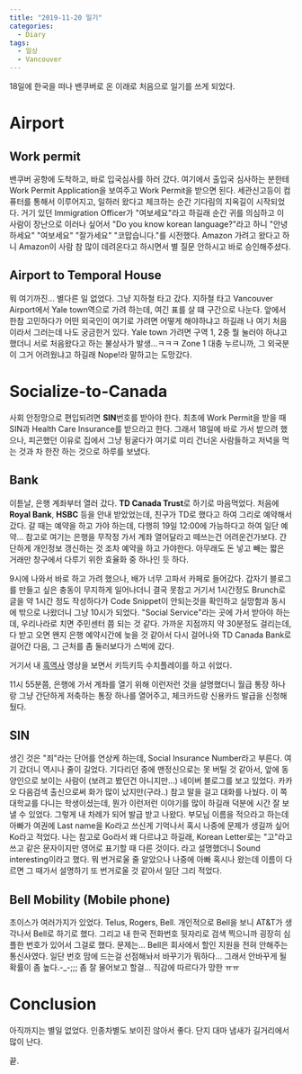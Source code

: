 ```yaml
---
title: "2019-11-20 일기"
categories:
  - Diary
tags:
  - 일상
  - Vancouver
---
```


18일에 한국을 떠나 밴쿠버로 온 이래로 처음으로 일기를 쓰게 되었다.

# Airport

## Work permit

밴쿠버 공항에 도착하고, 바로 입국심사를 하러 갔다. 여기에서 출입국 심사하는 분한테 Work Permit Application을 보여주고 Work Permit을 받으면 된다. 세관신고등이 컴퓨터를 통해서 이루어지고, 일하러 왔다고 체크하는 순간 기다림의 지옥길이 시작되었다. 거기 있던 Immigration Officer가 "여보세요"라고 하길래 순간 귀를 의심하고 이 사람이 장난으로 이러나 싶어서 "Do you know korean language?"라고 하니 "안녕하세요" "여보세요" "잘가세요" "코맙습니다."를 시전했다. Amazon 가려고 왔다고 하니 Amazon이 사람 참 많이 데려온다고 하시면서 별 질문 안하시고 바로 승인해주셨다.

## Airport to Temporal House

뭐 여기까진... 별다른 일 없었다. 그냥 지하철 타고 갔다. 지하철 타고 Vancouver Airport에서 Yale town역으로 가려 하는데, 여긴 표를 살 떄 구간으로 나눈다. 앞에서 한참 고민하다가 어떤 외국인이 여기로 가려면 어떻게 해야하냐고 하길래 나 여기 처음이라서 그러는데 나도 궁금한거 있다. Yale town 가려면 구역 1, 2중 뭘 눌러야 하냐고 했더니 서로 처음왔다고 하는 불상사가 발생...ㅋㅋㅋ Zone 1 대충 누르니까, 그 외국분이 그거 어려웠냐고 하길래 Nope!라 말하고는 도망갔다.

# Socialize-to-Canada

사회 안정망으로 편입되려면 **SIN**번호를 받아야 한다. 최초에 Work Permit을 받을 때 SIN과 Health Care Insurance를 받으라고 한다. 그래서 18일에 바로 가서 받으려 했으나, 피곤했던 이유로 집에서 그냥 뒹굴다가 여기로 미리 건너온 사람들하고 저녁을 먹는 것과 차 한잔 하는 것으로 하루를 보냈다.

## Bank
이튿날, 은행 계좌부터 열러 갔다. **TD Canada Trust**로 하기로 마음먹었다. 처음에 **Royal Bank**, **HSBC** 등을 안내 받았었는데, 친구가 TD로 했다고 하여 그리로 예약해서 갔다. 갈 때는 예약을 하고 가야 하는데, 다행히 19일 12:00에 가능하다고 하여 일단 예약... 참고로 여기는 은행을 무작정 가서 계좌 열어달라고 떼쓰는건 어려운건가보다. 간단하게 개인정보 갱신하는 것 조차 예약을 하고 가야한다. 아무래도 돈 넣고 빼는 짧은 거래만 창구에서 다루기 위한 효율화 중 하나인 듯 하다.

9시에 나와서 바로 하고 가려 했으나, 배가 너무 고파서 카페로 들어갔다. 갑자기 블로그를 만들고 싶은 충동이 무지하게 일어나더니 결국 못참고 거기서 1시간정도 Brunch로 글을 약 1시간 정도 작성하다가 Code Snippet이 안되는것을 확인하고 실망함과 동시에 밖으로 나왔더니 그냥 10시가 되었다. "Social Service"라는 곳에 가서 받아야 하는데, 우리나라로 치면 주민센터 쯤 되는 것 같다. 가까운 지점까지 약 30분정도 걸리는데, 다 받고 오면 왠지 은행 예약시간에 늦을 것 같아서 다시 걸어나와 TD Canada Bank로 걸어간 다음, 그 근처를 좀 둘러보다가 스벅에 갔다.

거기서 내 [흑역사](https://www.facebook.com/gyeongmin.imply/posts/3210619165646133?__xts__%5B0%5D=68.ARB77p2hc8bZIwOQtzisZEcrfd-v-E-29erfuVgm-Nef_0l_KBLWzPFJ84cd5PGeGav_-O5zgcZ1fj_HIlnf7CAkYgv11pCK_IGfmt0shj7Aqd90wHCupyrNtLjunB7j267em_xqszhny2YMP82ZK8qJ2G2qhYwrr3IkZFCg-pfn6fpqnWPiDqw3f3BKmA4uNSDAPkjh22bSKf4ydbkhDYzKzsXmeTz-DwCTEFKa4u6ZPYleJ4-Gq7DydL8T8R0zlasoevyi3u7S2jRD8cMyRvrEhiQuxhbY582VPkJAK_QiaycW__McO8Iv3dSW_Y_S6eZbWjQQECY8zJ6cY1OIDfD2MFT_ns2ml-EUVw&__tn__=-R) 영상을 보면서 키득키득 수치플레이를 하고 쉬었다.

11시 55분쯤, 은행에 가서 계좌를 열기 위해 이런저런 것을 설명했더니 월급 통장 하나랑 그냥 간단하게 저축하는 통장 하나를 열어주고, 체크카드랑 신용카드 발급을 신청해뒀다.

## SIN

생긴 것은 "죄"라는 단어를 연상케 하는데, Social Insurance Number라고 부른다. 여기 갔더니 역시나 줄이 길었다. 기다리던 중에 맨정신으로는 못 버틸 것 같아서, 앞에 동양인으로 보이는 사람이 (보려고 봤던건 아니지만...) 네이버 블로그를 보고 있었다. 카카오 다음검색 출신으로써 화가 많이 났지만(구라..) 참고 말을 걸고 대화를 나눴다. 이 쪽 대학교를 다니는 학생이셨는데, 뭔가 이런저런 이야기를 많이 하길래 덕분에 시간 잘 보낼 수 있었다. 그렇게 내 차례가 되어 발급 받고 나왔다. 부모님 이름을 적으라고 하는데 아빠가 여권에 Last name을 Ko라고 쓰신게 기억나서 혹시 나중에 문제가 생길까 싶어 Ko라고 적었다. 나는 참고로 Go라서 왜 다르냐고 하길래, Korean Letter로는 "고"라고 쓰고 같은 문자이지만 영어로 표기할 때 다른 것이다. 라고 설명했더니 Sound interesting이라고 했다. 뭐 번거로울 줄 알았으나 나중에 아빠 혹시나 왔는데 이름이 다르면 그 때가서 설명하기 또 번거로울 것 같아서 일단 그리 적었다.

## Bell Mobility (Mobile phone)

초이스가 여러가지가 있었다. Telus, Rogers, Bell. 개인적으로 Bell을 보니 AT&T가 생각나서 Bell로 하기로 했다. 그리고 내 한국 전화번호 뒷자리로 검색 찍으니까 굉장히 심플한 번호가 있어서 그걸로 했다. 문제는... Bell은 회사에서 할인 지원을 전혀 안해주는 통신사였다. 일단 번호 맘에 드는걸 선점해놔서 바꾸기가 뭐하다... 그래서 안바꾸게 될 확률이 좀 높다.-_-;;; 좀 잘 물어보고 할걸... 직감에 따르다가 망한 ㅠㅠ

# Conclusion

아직까지는 별일 없었다. 인종차별도 보이진 않아서 좋다. 단지 대마 냄새가 길거리에서 많이 난다.

끝.